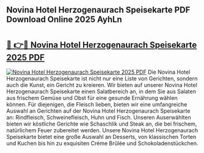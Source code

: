 ## Novina Hotel Herzogenaurach Speisekarte PDF Download Online 2025 AyhLn

# <h2><a href="http://gca4dya.nevu.top/?p=Novina+Hotel+Herzogenaurach+Speisekarte">🔗 👉🔴 Novina Hotel Herzogenaurach Speisekarte 2025 PDF</a></h2>

[![Novina Hotel Herzogenaurach Speisekarte 2025 PDF](https://i.imgur.com/dBaPXMq.png)](http://gca4dya.nevu.top/?p=Novina+Hotel+Herzogenaurach+Speisekarte)
Die Novina Hotel Herzogenaurach Speisekarte ist nicht nur eine Liste von Gerichten, sondern auch die Kunst, ein Gericht zu kreieren. Wir bieten auf unserer Novina Hotel Herzogenaurach Speisekarte einen Salatbereich an, in dem Sie aus Salaten aus frischem Gemüse und Obst für eine gesunde Ernährung wählen können. Für diejenigen, die Fleisch lieben, bieten wir eine umfangreiche Auswahl an Gerichten auf der Novina Hotel Herzogenaurach Speisekarte an: Rindfleisch, Schweinefleisch, Huhn und Fisch. Unseren Auserwählten bieten wir köstliche Gerichte wie Schaschlik und Steak an, die bei frischem, natürlichem Feuer zubereitet werden. Unsere Novina Hotel Herzogenaurach Speisekarte bietet eine große Auswahl an Desserts, von klassischen Torten und Kuchen bis hin zu exquisiten Crème Brûlée und Schokoladenstückchen.
